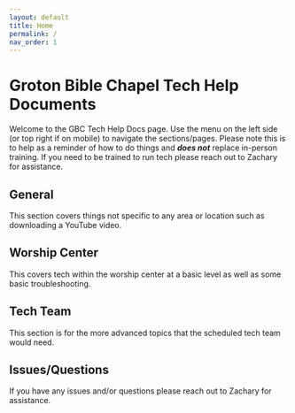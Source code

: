 ```yaml
---
layout: default
title: Home
permalink: /
nav_order: 1
---
```


# Groton Bible Chapel Tech Help Documents

Welcome to the GBC Tech Help Docs page. Use the menu on the left side (or top right if on mobile) to navigate the sections/pages. Please note this is to help as a reminder of how to do things and ***does not*** replace in-person training. If you need to be trained to run tech please reach out to Zachary for assistance.

## General
This section covers things not specific to any area or location such as downloading a YouTube video.

## Worship Center
This covers tech within the worship center at a basic level as well as some basic troubleshooting.

## Tech Team
This section is for the more advanced topics that the scheduled tech team would need.

## Issues/Questions
If you have any issues and/or questions please reach out to Zachary for assistance.
